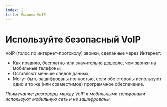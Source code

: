 ```yaml
---
index: 2
title: Вызовы VoIP
---
```

# Используйте безопасный VoIP

VoIP (голос по интернет-протоколу) звонки, сделанные через Интернет:

*   Как правило, бесплатны или значительно дешевле, чем звонки на мобильные телефоны;
*   Оставляют меньше следов данных;
*   Могут быть зашифрованы полностью, если обе стороны используют одно и то же (или совместимое) программное обеспечение.

*Примечание: разговоры между VoIP и мобильными телефонами используют мобильную сеть и не зашифрованы.*
